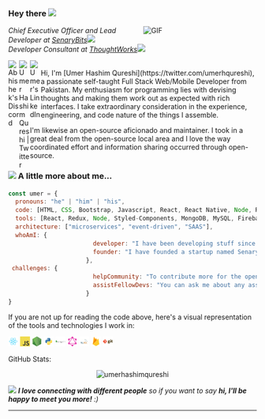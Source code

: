 ### Hey there <img src="https://media.giphy.com/media/hvRJCLFzcasrR4ia7z/giphy.gif" width="25px">

<img align="right" alt="GIF" src="https://github.com/umerhashimqurehsi/umerhashimqureshi/blob/master/code.gif?raw=true" width="230" />
<p><em>Chief Executive Officer and Lead Developer at <a href="http://senarybits.com">SenaryBits</a><img src="https://media.giphy.com/media/fYSnHlufseco8Fh93Z/giphy.gif" width="30"></br>Developer Consultant at <a href="https://www.thoughtworks.com">ThoughtWorks</a><img src="https://media.giphy.com/media/WUlplcMpOCEmTGBtBW/giphy.gif" width="30"> 
</em></p>

<a href="https://discord.gg/XTW52Kt">
  <img align="left" alt="Abhishek's Discord" width="22px" src="https://raw.githubusercontent.com/peterthehan/peterthehan/master/assets/discord.svg" />
</a>
<a href="https://twitter.com/umerhqureshi">
  <img align="left" alt="Umer Hashim Qureshi | Twitter" width="22px" src="https://raw.githubusercontent.com/peterthehan/peterthehan/master/assets/twitter.svg" />
</a>
<a href="https://www.linkedin.com/in/umerhashimqureshi/">
  <img align="left" alt="Umer's LinkedIn" width="22px" src="https://raw.githubusercontent.com/peterthehan/peterthehan/master/assets/linkedin.svg" />
</a>
<br/>
Hi, I'm [Umer Hashim Qureshi](https://twitter.com/umerhqureshi), a passionate self-taught Full Stack Web/Mobile Developer from Pakistan. My enthusiasm for programming lies with devising thoughts and making them work out as expected with rich interfaces. I take extraordinary consideration in the experience, engineering, and code nature of the things I assemble.

I'm likewise an open-source aficionado and maintainer. I took in a great deal from the open-source local area and I love the way coordinated effort and information sharing occurred through open-source.

### <img src="https://media.giphy.com/media/VgCDAzcKvsR6OM0uWg/giphy.gif" width="50"> A little more about me...

```javascript
const umer = {
  pronouns: "he" | "him" | "his",
  code: [HTML, CSS, Bootstrap, Javascript, React, React Native, Node, Ruby, Python],
  tools: [React, Redux, Node, Styled-Components, MongoDB, MySQL, Firebase, Git],
  architecture: ["microservices", "event-driven", "SAAS"],
  whoAmI: {
                        developer: "I have been developing stuff since I, too, don't even know for how long.",
                        founder: "I have founded a startup named SenaryBits."
                      },
 challenges: {
                        helpCommunity: "To contribute more for the open-source community.",
                        assistFellowDevs: "You can ask me about any assistance, I will try my best to get back to you ASAP."
                      }
}
```

If you are not up for reading the code above, here's a visual representation of the tools and technologies I work in:

<code><img height="20" src="https://raw.githubusercontent.com/github/explore/80688e429a7d4ef2fca1e82350fe8e3517d3494d/topics/react/react.png"></code>
<code><img height="20" src="https://raw.githubusercontent.com/github/explore/80688e429a7d4ef2fca1e82350fe8e3517d3494d/topics/javascript/javascript.png"></code>
<code><img height="20" src="https://raw.githubusercontent.com/github/explore/80688e429a7d4ef2fca1e82350fe8e3517d3494d/topics/nodejs/nodejs.png"></code>
<code><img height="20" src="https://raw.githubusercontent.com/github/explore/80688e429a7d4ef2fca1e82350fe8e3517d3494d/topics/python/python.png"></code>
<code><img height="20" src="https://raw.githubusercontent.com/github/explore/5c058a388828bb5fde0bcafd4bc867b5bb3f26f3/topics/mongodb/mongodb.png"></code>
<code><img height="20" src="https://raw.githubusercontent.com/github/explore/5c058a388828bb5fde0bcafd4bc867b5bb3f26f3/topics/graphql/graphql.png"></code>
<code><img height="20" src="https://raw.githubusercontent.com/github/explore/80688e429a7d4ef2fca1e82350fe8e3517d3494d/topics/mysql/mysql.png"></code>
<code><img height="20" src="https://raw.githubusercontent.com/github/explore/80688e429a7d4ef2fca1e82350fe8e3517d3494d/topics/firebase/firebase.png"></code>
<code><img height="20" src="https://raw.githubusercontent.com/github/explore/80688e429a7d4ef2fca1e82350fe8e3517d3494d/topics/git/git.png"></code>

GitHub Stats:

<p align="center"> <img src="https://github-readme-stats.vercel.app/api?username=umerhashimqureshi&show_icons=true&theme=gotham" alt="umerhashimqureshi" />

<img src="https://media.giphy.com/media/LnQjpWaON8nhr21vNW/giphy.gif" width="60"> <em><b>I love connecting with different people</b> so if you want to say <b>hi, I'll be happy to meet you more!</b> :)</em>

---
